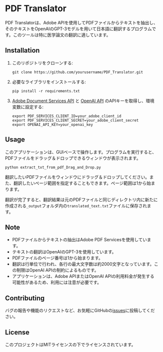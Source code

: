 # PDF Translator

PDF Translatorは、Adobe APIを使用してPDFファイルからテキストを抽出し、そのテキストをOpenAIのGPT-3モデルを用いて日本語に翻訳するプログラムです。このツールは特に医学論文の翻訳に適しています。

## Installation

1. このリポジトリをクローンする:

    ```
    git clone https://github.com/yourusername/PDF_Translator.git
    ```

2. 必要なライブラリをインストールする:

    ```
    pip install -r requirements.txt
    ```

3. [Adobe Document Services API](https://www.adobe.com/devnet-docs/dcsdk_io/servicesSDK/howtos/auth/credentials.html) と [OpenAI API](https://beta.openai.com/docs/developer-quickstart/) のAPIキーを取得し、環境変数に設定する:

    ```
    export PDF_SERVICES_CLIENT_ID=your_adobe_client_id
    export PDF_SERVICES_CLIENT_SECRET=your_adobe_client_secret
    export OPENAI_API_KEY=your_openai_key
    ```

## Usage

このアプリケーションは、GUIベースで操作します。プログラムを実行すると、PDFファイルをドラッグ＆ドロップできるウィンドウが表示されます。

```
python extract_txt_from_pdf_Drag_and_Drop.py
```

翻訳したいPDFファイルをウィンドウにドラッグ＆ドロップしてください。また、翻訳したいページ範囲を指定することもできます。ページ範囲は1から始まります。

翻訳が完了すると、翻訳結果は元のPDFファイルと同じディレクトリ内に新たに作成される`_output`フォルダ内の`translated_text.txt`ファイルに保存されます。

## Note

* PDFファイルからテキストの抽出はAdobe PDF Servicesを使用しています。
* テキストの翻訳はOpenAIのGPT-3を使用しています。
* PDFファイルのページ番号は1から始まります。
* 翻訳は行単位で行われ、各行の最大文字数は約2000文字となっています。この制限はOpenAI APIの制約によるものです。
* アプリケーションは、Adobe APIまたはOpenAI APIの利用料金が発生する可能性があるため、利用には注意が必要です。

## Contributing

バグの報告や機能のリクエストなど、お気軽にGitHubの[issues](https://github.com/HappyThomas1/PDF_Translation/issues)に投稿してください。

## License

このプロジェクトはMITライセンスの下でライセンスされています。
